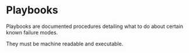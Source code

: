 # Playbooks

Playbooks are documented procedures detailing what to do about certain known failure modes.

They must be machine readable and executable.
